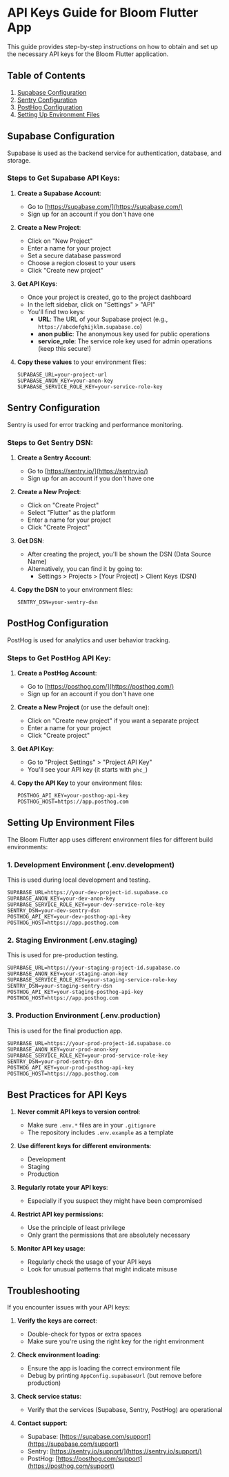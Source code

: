 # API Keys Guide for Bloom Flutter App

This guide provides step-by-step instructions on how to obtain and set up the necessary API keys for the Bloom Flutter application.

## Table of Contents

1. [Supabase Configuration](#supabase-configuration)
2. [Sentry Configuration](#sentry-configuration)
3. [PostHog Configuration](#posthog-configuration)
4. [Setting Up Environment Files](#setting-up-environment-files)

## Supabase Configuration

Supabase is used as the backend service for authentication, database, and storage.

### Steps to Get Supabase API Keys:

1. **Create a Supabase Account**:
   - Go to [https://supabase.com/](https://supabase.com/)
   - Sign up for an account if you don't have one

2. **Create a New Project**:
   - Click on "New Project"
   - Enter a name for your project
   - Set a secure database password
   - Choose a region closest to your users
   - Click "Create new project"

3. **Get API Keys**:
   - Once your project is created, go to the project dashboard
   - In the left sidebar, click on "Settings" > "API"
   - You'll find two keys:
     - **URL**: The URL of your Supabase project (e.g., `https://abcdefghijklm.supabase.co`)
     - **anon public**: The anonymous key used for public operations
     - **service_role**: The service role key used for admin operations (keep this secure!)

4. **Copy these values** to your environment files:
   ```
   SUPABASE_URL=your-project-url
   SUPABASE_ANON_KEY=your-anon-key
   SUPABASE_SERVICE_ROLE_KEY=your-service-role-key
   ```

## Sentry Configuration

Sentry is used for error tracking and performance monitoring.

### Steps to Get Sentry DSN:

1. **Create a Sentry Account**:
   - Go to [https://sentry.io/](https://sentry.io/)
   - Sign up for an account if you don't have one

2. **Create a New Project**:
   - Click on "Create Project"
   - Select "Flutter" as the platform
   - Enter a name for your project
   - Click "Create Project"

3. **Get DSN**:
   - After creating the project, you'll be shown the DSN (Data Source Name)
   - Alternatively, you can find it by going to:
     - Settings > Projects > [Your Project] > Client Keys (DSN)

4. **Copy the DSN** to your environment files:
   ```
   SENTRY_DSN=your-sentry-dsn
   ```

## PostHog Configuration

PostHog is used for analytics and user behavior tracking.

### Steps to Get PostHog API Key:

1. **Create a PostHog Account**:
   - Go to [https://posthog.com/](https://posthog.com/)
   - Sign up for an account if you don't have one

2. **Create a New Project** (or use the default one):
   - Click on "Create new project" if you want a separate project
   - Enter a name for your project
   - Click "Create project"

3. **Get API Key**:
   - Go to "Project Settings" > "Project API Key"
   - You'll see your API key (it starts with `phc_`)

4. **Copy the API Key** to your environment files:
   ```
   POSTHOG_API_KEY=your-posthog-api-key
   POSTHOG_HOST=https://app.posthog.com
   ```

## Setting Up Environment Files

The Bloom Flutter app uses different environment files for different build environments:

### 1. Development Environment (.env.development)

This is used during local development and testing.

```
SUPABASE_URL=https://your-dev-project-id.supabase.co
SUPABASE_ANON_KEY=your-dev-anon-key
SUPABASE_SERVICE_ROLE_KEY=your-dev-service-role-key
SENTRY_DSN=your-dev-sentry-dsn
POSTHOG_API_KEY=your-dev-posthog-api-key
POSTHOG_HOST=https://app.posthog.com
```

### 2. Staging Environment (.env.staging)

This is used for pre-production testing.

```
SUPABASE_URL=https://your-staging-project-id.supabase.co
SUPABASE_ANON_KEY=your-staging-anon-key
SUPABASE_SERVICE_ROLE_KEY=your-staging-service-role-key
SENTRY_DSN=your-staging-sentry-dsn
POSTHOG_API_KEY=your-staging-posthog-api-key
POSTHOG_HOST=https://app.posthog.com
```

### 3. Production Environment (.env.production)

This is used for the final production app.

```
SUPABASE_URL=https://your-prod-project-id.supabase.co
SUPABASE_ANON_KEY=your-prod-anon-key
SUPABASE_SERVICE_ROLE_KEY=your-prod-service-role-key
SENTRY_DSN=your-prod-sentry-dsn
POSTHOG_API_KEY=your-prod-posthog-api-key
POSTHOG_HOST=https://app.posthog.com
```

## Best Practices for API Keys

1. **Never commit API keys to version control**:
   - Make sure `.env.*` files are in your `.gitignore`
   - The repository includes `.env.example` as a template

2. **Use different keys for different environments**:
   - Development
   - Staging
   - Production

3. **Regularly rotate your API keys**:
   - Especially if you suspect they might have been compromised

4. **Restrict API key permissions**:
   - Use the principle of least privilege
   - Only grant the permissions that are absolutely necessary

5. **Monitor API key usage**:
   - Regularly check the usage of your API keys
   - Look for unusual patterns that might indicate misuse

## Troubleshooting

If you encounter issues with your API keys:

1. **Verify the keys are correct**:
   - Double-check for typos or extra spaces
   - Make sure you're using the right key for the right environment

2. **Check environment loading**:
   - Ensure the app is loading the correct environment file
   - Debug by printing `AppConfig.supabaseUrl` (but remove before production)

3. **Check service status**:
   - Verify that the services (Supabase, Sentry, PostHog) are operational

4. **Contact support**:
   - Supabase: [https://supabase.com/support](https://supabase.com/support)
   - Sentry: [https://sentry.io/support/](https://sentry.io/support/)
   - PostHog: [https://posthog.com/support](https://posthog.com/support)
